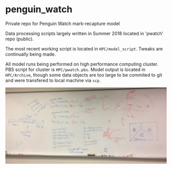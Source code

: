# penguin_watch
Private repo for Penguin Watch mark-recapture model

Data processing scripts largely written in Summer 2018 located in 'pwatch' repo (public).

The most recent working script is located in `HPC/model_script`. Tweaks are continually being made. 

All model runs being performed on high performance computing cluster. PBS script for cluster is `HPC/pwatch.pbs`. Model output is located in `HPC/Archive`, though some data objects are too large to be commited to git and were transfered to local machine via `scp`.

![](model_notes_SESYNC.JPG)
